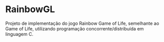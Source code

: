 # RainbowGL
Projeto de implementação do jogo Rainbow Game of Life, semelhante ao Game of Life, utilizando programação concorrente/distribuída em linguagem C.

